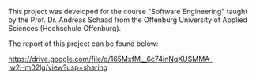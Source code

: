 This project was developed for the course "Software Engineering" taught by the 
‪Prof. Dr. Andreas Schaad from the Offenburg University of Applied Sciences
(Hochschule Offenburg).

The report of this project can be found below:

https://drive.google.com/file/d/165MxfM__6c74inNqXUSMMA-iw2Hm02lg/view?usp=sharing
